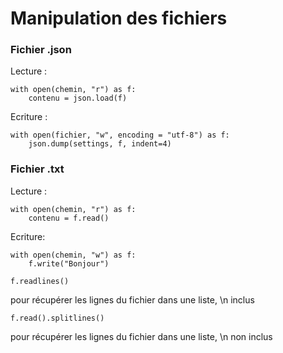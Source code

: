 # Manipulation des fichiers

### Fichier .json

Lecture :

    with open(chemin, "r") as f:
        contenu = json.load(f)

Ecriture :

    with open(fichier, "w", encoding = "utf-8") as f:
        json.dump(settings, f, indent=4)

### Fichier .txt

Lecture :

    with open(chemin, "r") as f:
        contenu = f.read()

Ecriture:

    with open(chemin, "w") as f:
        f.write("Bonjour")

    f.readlines()

pour récupérer les lignes du fichier dans une liste, \n inclus

    f.read().splitlines()

pour récupérer les lignes du fichier dans une liste, \n non inclus
